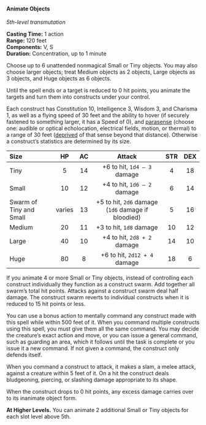 #### Animate Objects
<!-- markdownlint-disable link-image-reference-definitions -->
[_metadata_:spell_name]:- "Animate Objects"
[_metadata_:spell_level]:- "5"
[_metadata_:spell_school]:- "transmutation"
[_metadata_:ritual]:- "false"
[_metadata_:casting_time_amount]:- "1"
[_metadata_:casting_time_unit]:- "action"
[_metadata_:range]:- "120 feet"
[_metadata_:components_verbal]:- "false"
[_metadata_:components_somatic]:- "false"
[_metadata_:components_material]:- "false"
[_metadata_:duration]:- "1 minute"
[_metadata_:concentration]:- "true"
[_metadata_:target]:- "up to 6 unattended nonmagical Small or Tiny objects (or fewer Medium, Large, or Huge objects)"
[_metadata_:compared_to_wotc_srd_5.1]:- "mechanics_different_wording_different"
[_metadata_:compared_to_a5e_srd]:- "mechanics_different_wording_different"
<!-- markdownlint-disable-next-line no-emphasis-as-heading -->
_5th-level transmutation_

**Casting Time:** 1 action \
**Range:** 120 feet \
**Components:** V, S \
**Duration:** Concentration, up to 1 minute

Choose up to 6 unattended nonmagical Small or Tiny objects.
You may also choose larger objects; treat Medium objects as 2 objects, Large objects as 3 objects, and Huge objects as 6 objects.

Until the spell ends or a target is reduced to 0 hit points, you animate the targets and turn them into constructs under your control.

<!-- TODO The parasense options here do not match those we currently have in the Environment section. We should probably compare those lists. -->
Each construct has Constitution 10, Intelligence 3, Wisdom 3, and Charisma 1, as well as a flying speed of 30 feet and the ability to hover (if securely fastened to something larger, it has a Speed of 0), and [parasense](#Exploration_Environment_parasense) (choose one: audible or optical echolocation, electrical fields, motion, or thermal) to a range of 30 feet ([deprived](#Conditions_deprived) of that sense beyond that distance).
Otherwise a construct’s statistics are determined by its size.

| Size                    |   HP   | AC | Attack                                             | STR | DEX |
|:------------------------|:------:|:--:|:--------------------------------------------------:|:---:|:---:|
| Tiny                    |    5   | 14 | +6 to hit, `1d4 – 3` damage                        |  4  | 18  |
| Small                   |   10   | 12 | +4 to hit, `1d6 – 2` damage                        |  6  | 14  |
| Swarm of Tiny and Small | varies | 13 | +5 to hit, `2d6` damage (`1d6` damage if bloodied) |  5  | 16  |
| Medium                  |   20   | 11 | +3 to hit, `1d8` damage                            | 10  | 12  |
| Large                   |   40   | 10 | +4 to hit, `2d8 + 2` damage                        | 14  | 10  |
| Huge                    |   80   |  8 | +6 to hit, `2d12 + 4` damage                       | 18  |  6  |

If you animate 4 or more Small or Tiny objects, instead of controlling each construct individually they function as a construct swarm.
Add together all swarm’s total hit points.
Attacks against a construct swarm deal half damage.
The construct swarm reverts to individual constructs when it is reduced to 15 hit points or less.

You can use a bonus action to mentally command any construct made with this spell while within 500 feet of it.
When you command multiple constructs using this spell, you must give them all the same command.
You may decide the creature’s exact action and move, or you can issue a general command, such as guarding an area, which it follows until the task is complete or you issue it a new command.
If not given a command, the construct only defends itself.

When you command a construct to attack, it makes a slam, a melee attack, against a creature within 5 feet of it.
On a hit the construct deals bludgeoning, piercing, or slashing damage appropriate to its shape.

When the construct drops to 0 hit points, any excess damage carries over to its inanimate object form.

**At Higher Levels.**
You can animate 2 additional Small or Tiny objects for each slot level above 5th.
